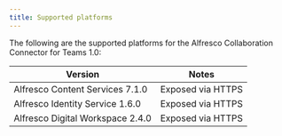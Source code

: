 ```yaml
---
title: Supported platforms
---
```


The following are the supported platforms for the Alfresco Collaboration Connector for Teams 1.0:

|Version|Notes|
|-------|-----|
|Alfresco Content Services 7.1.0|Exposed via HTTPS|
|Alfresco Identity Service 1.6.0|Exposed via HTTPS|
|Alfresco Digital Workspace 2.4.0|Exposed via HTTPS|

